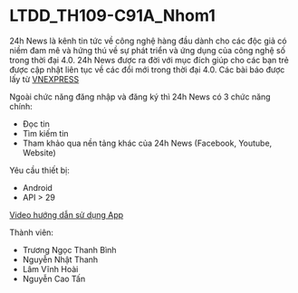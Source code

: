 # LTDD_TH109-C91A_Nhom1
24h News là kênh tin tức về công nghệ hàng đầu dành cho các độc giả có niềm đam mê và hứng thú về sự phát triển và ứng dụng của công nghệ số trong thời đại 4.0. 24h News được ra đời với mục đích giúp cho các bạn trẻ được cập nhật liên tục về các đổi mới trong thời đại 4.0. Các bài báo được lấy từ [VNEXPRESS](https://vnexpress.net/)

Ngoài chức năng đăng nhập và đăng ký thì 24h News có 3 chức năng chính: 
* Đọc tin
* Tìm kiếm tin 
* Tham khảo qua nền tảng khác của 24h News (Facebook, Youtube, Website)

Yêu cầu thiết bị:
* Android
* API > 29

[Video hướng dẫn sử dụng App](https://drive.google.com/drive/u/2/folders/15j_W_GNdbJ9IEjv4FI4vU7YkjmrMPCDY)

Thành viên:
* Trương Ngọc Thanh Bình
* Nguyễn Nhật Thanh
* Lâm Vĩnh Hoài
* Nguyễn Cao Tấn
